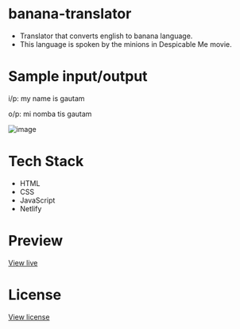 # banana-translator

* Translator that converts english to banana language. 
* This language is spoken by the minions in Despicable Me movie.

# Sample input/output

i/p: my name is gautam

o/p: mi nomba tis gautam

![image](https://user-images.githubusercontent.com/27736288/208899018-8cba11ed-af4d-43e1-b77c-c90c37dbf622.png)

# Tech Stack

* HTML
* CSS
* JavaScript
* Netlify

# Preview

[View live](https://banana-translator-gautam-balamurali.netlify.app/)

# License

[View license](https://github.com/gautam-balamurali/banana-translator/blob/main/LICENSE.md)
